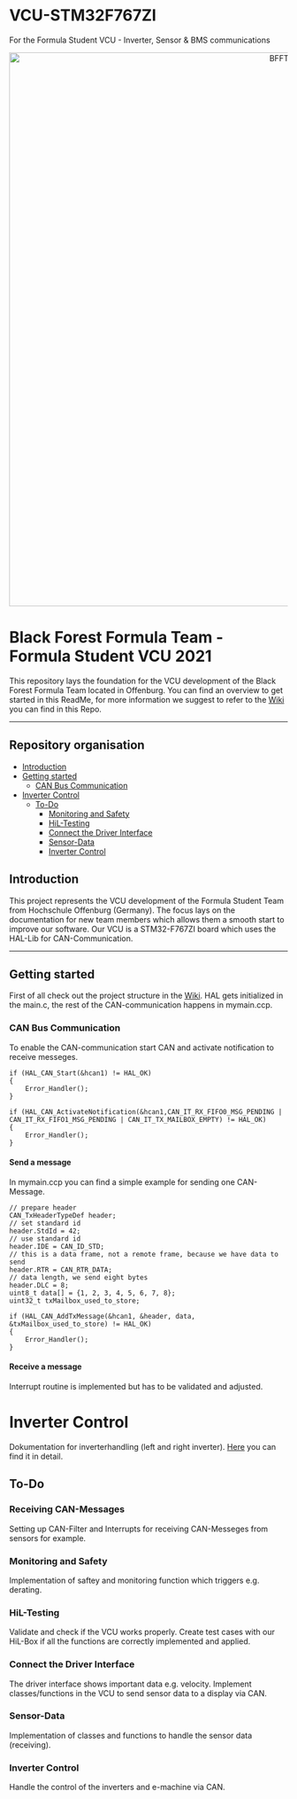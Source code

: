 # VCU-STM32F767ZI
For the Formula Student VCU - Inverter, Sensor &amp; BMS communications
<p align="center">
  <a href="https://blackforestformula.hs-offenburg.de/">
    <img alt="BFFT_Logo" title="BFFT" src="https://scontent-frt3-1.xx.fbcdn.net/v/t1.0-9/69419451_117866062911797_4569414645357477888_o.jpg?_nc_cat=107&ccb=1-3&_nc_sid=973b4a&_nc_ohc=b5rqMomf8_AAX8x_CMD&_nc_ht=scontent-frt3-1.xx&oh=7ab30784f93fdf5ad846196156f856e6&oe=606D20C4" width="1000">
  </a>
</p>

# Black Forest Formula Team - Formula Student VCU 2021

This repository lays the foundation for the VCU development of the Black Forest Formula Team located in Offenburg. You can find an overview to get started in this ReadMe, for more information we suggest to refer to the [Wiki](https://github.com/Black-Forest-Formula-Team/VCU-STM32F767ZI/wiki) you can find in this Repo.
____________________


## Repository organisation

<!-- START doctoc generated TOC please keep comment here to allow auto update -->
<!-- DON'T EDIT THIS SECTION, INSTEAD RE-RUN doctoc TO UPDATE -->


  - [Introduction](#introduction)
  - [Getting started](#getting-started)
    - [CAN Bus Communication](#can-bus-communication)
- [Inverter Control](#inverter-control)
  - [To-Do](#to-do)
    - [Monitoring and Safety](#monitoring-and-safety)
    - [HiL-Testing](#hil-testing)
    - [Connect the Driver Interface](#connect-the-driver-interface)
    - [Sensor-Data](#sensor-data)
    - [Inverter Control](#inverter-control-1)

<!-- END doctoc generated TOC please keep comment here to allow auto update -->

## Introduction
This project represents the VCU development of the Formula Student Team from Hochschule Offenburg (Germany). The focus lays on the documentation for new team members which allows them a smooth start to improve our software.
Our VCU is a STM32-F767ZI board which uses the HAL-Lib for CAN-Communication.


____________________
## Getting started
First of all check out the project structure in the [Wiki](https://github.com/Black-Forest-Formula-Team/VCU-STM32F767ZI/wiki/Project-Structure).
HAL gets initialized in the main.c, the rest of the CAN-communication happens in mymain.ccp.



### CAN Bus Communication
To enable the CAN-communication start CAN and activate notification to receive messeges.


```	
if (HAL_CAN_Start(&hcan1) != HAL_OK)
{
	Error_Handler();
}

if (HAL_CAN_ActivateNotification(&hcan1,CAN_IT_RX_FIFO0_MSG_PENDING | CAN_IT_RX_FIFO1_MSG_PENDING | CAN_IT_TX_MAILBOX_EMPTY) != HAL_OK)
{
	Error_Handler();
}	
```

#### Send a message
In mymain.ccp you can find a simple example for sending one CAN-Message.

```
// prepare header
CAN_TxHeaderTypeDef header;
// set standard id
header.StdId = 42;
// use standard id
header.IDE = CAN_ID_STD;
// this is a data frame, not a remote frame, because we have data to send
header.RTR = CAN_RTR_DATA;
// data length, we send eight bytes
header.DLC = 8;
uint8_t data[] = {1, 2, 3, 4, 5, 6, 7, 8};
uint32_t txMailbox_used_to_store;

if (HAL_CAN_AddTxMessage(&hcan1, &header, data, &txMailbox_used_to_store) != HAL_OK)
{
	Error_Handler();
}
```

#### Receive a message
Interrupt routine is implemented but has to be validated and adjusted.


# Inverter Control
Dokumentation for inverterhandling (left and right inverter). [Here](https://github.com/Black-Forest-Formula-Team/VCU-STM32F767ZI/wiki/Inverter-Control) you can find it in detail.

## To-Do

### Receiving CAN-Messages
Setting up CAN-Filter and Interrupts for receiving CAN-Messeges from sensors for example.

### Monitoring and Safety
Implementation of saftey and monitoring function which triggers e.g. derating.

### HiL-Testing
Validate and check if the VCU works properly. Create test cases with our HiL-Box if all the functions are correctly implemented and applied.

### Connect the Driver Interface
The driver interface shows important data e.g. velocity. Implement classes/functions in the VCU to send sensor data to a display via CAN.

### Sensor-Data
Implementation of classes and functions to handle the sensor data (receiving).

### Inverter Control
Handle the control of the inverters and e-machine via CAN.
